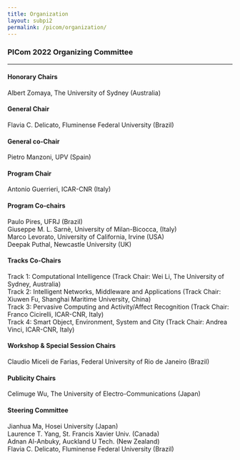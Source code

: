 ```yaml
---
title: Organization
layout: subpi2
permalink: /picom/organization/
---
```


<h3>PICom 2022 Organizing Committee</h3>
<hr/>

<h4>Honorary Chairs</h4>
Albert Zomaya, The University of Sydney (Australia)

<h4>General Chair</h4>
Flavia C. Delicato, Fluminense Federal University (Brazil)

<h4>General co-Chair</h4>
Pietro Manzoni, UPV (Spain)

<h4>Program Chair</h4>
Antonio Guerrieri, ICAR-CNR (Italy)

<h4>Program Co-chairs</h4>
Paulo Pires, UFRJ (Brazil)<br/>
Giuseppe M. L. Sarnè, University of Milan-Bicocca, (Italy)<br/>
Marco Levorato, University of California, Irvine (USA)<br/>
Deepak Puthal, Newcastle University (UK)

<h4>Tracks Co-Chairs</h4>
Track 1: Computational Intelligence (Track Chair: Wei Li, The University of Sydney, Australia)<br/>
Track 2: Intelligent Networks, Middleware and Applications (Track Chair: Xiuwen Fu, Shanghai Maritime University, China)<br/>
Track 3: Pervasive Computing and Activity/Affect Recognition (Track Chair: Franco Cicirelli, ICAR-CNR, Italy)<br/>
Track 4: Smart Object, Environment, System and City (Track Chair: Andrea Vinci, ICAR-CNR, Italy)

<h4>Workshop & Special Session Chairs</h4>
Claudio Miceli de Farias, Federal University of Rio de Janeiro (Brazil)

<h4>Publicity Chairs</h4>
Celimuge Wu, The University of Electro-Communications (Japan)

<h4>Steering Committee</h4>
Jianhua Ma, Hosei University (Japan)<br/>
Laurence T. Yang, St. Francis Xavier Univ. (Canada)<br/>
Adnan Al-Anbuky, Auckland U Tech. (New Zealand)<br/>
Flavia C. Delicato, Fluminense Federal University (Brazil)